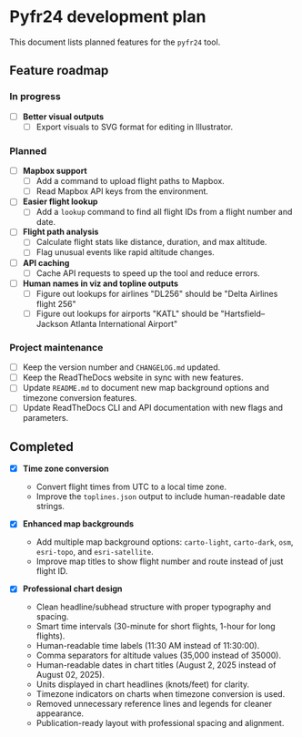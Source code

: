 # Pyfr24 development plan

This document lists planned features for the `pyfr24` tool.

## Feature roadmap

### In progress

- [ ] **Better visual outputs**
    - [ ] Export visuals to SVG format for editing in Illustrator.

### Planned

- [ ] **Mapbox support**
    - [ ] Add a command to upload flight paths to Mapbox.
    - [ ] Read Mapbox API keys from the environment.

- [ ] **Easier flight lookup**
    - [ ] Add a `lookup` command to find all flight IDs from a flight number and date.

- [ ] **Flight path analysis**
    - [ ] Calculate flight stats like distance, duration, and max altitude.
    - [ ] Flag unusual events like rapid altitude changes.

- [ ] **API caching**
    - [ ] Cache API requests to speed up the tool and reduce errors.

- [ ] **Human names in viz and topline outputs**
    - [ ] Figure out lookups for airlines "DL256" should be "Delta Airlines flight 256"
    - [ ] Figure out lookups for airports "KATL" should be "Hartsfield–Jackson Atlanta International Airport"

### Project maintenance

- [ ] Keep the version number and `CHANGELOG.md` updated.
- [ ] Keep the ReadTheDocs website in sync with new features.
- [ ] Update `README.md` to document new map background options and timezone conversion features.
- [ ] Update ReadTheDocs CLI and API documentation with new flags and parameters.

## Completed

- [x] **Time zone conversion**
    - Convert flight times from UTC to a local time zone.
    - Improve the `toplines.json` output to include human-readable date strings.

- [x] **Enhanced map backgrounds**
    - Add multiple map background options: `carto-light`, `carto-dark`, `osm`, `esri-topo`, and `esri-satellite`.
    - Improve map titles to show flight number and route instead of just flight ID.

- [x] **Professional chart design**
    - Clean headline/subhead structure with proper typography and spacing.
    - Smart time intervals (30-minute for short flights, 1-hour for long flights).
    - Human-readable time labels (11:30 AM instead of 11:30:00).
    - Comma separators for altitude values (35,000 instead of 35000).
    - Human-readable dates in chart titles (August 2, 2025 instead of August 02, 2025).
    - Units displayed in chart headlines (knots/feet) for clarity.
    - Timezone indicators on charts when timezone conversion is used.
    - Removed unnecessary reference lines and legends for cleaner appearance.
    - Publication-ready layout with professional spacing and alignment. 
